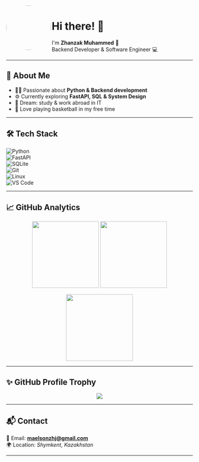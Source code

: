 <img src="https://avatars.githubusercontent.com/u/000000?v=4" width="120" align="left" style="border-radius:50%" />  

# Hi there! 👋  
I'm **Zhanzak Muhammed** 🐍  
Backend Developer & Software Engineer 💻  

---

## 🚀 About Me  
- 🧑‍💻 Passionate about **Python & Backend development**  
- ⚙️ Currently exploring **FastAPI, SQL & System Design**  
- 🎯 Dream: study & work abroad in IT  
- 🏀 Love playing basketball in my free time  

---

## 🛠 Tech Stack  

![Python](https://img.shields.io/badge/Python-3776AB?style=for-the-badge&logo=python&logoColor=white)  
![FastAPI](https://img.shields.io/badge/FastAPI-009688?style=for-the-badge&logo=fastapi&logoColor=white)  
![SQLite](https://img.shields.io/badge/SQLite-07405E?style=for-the-badge&logo=sqlite&logoColor=white)  
![Git](https://img.shields.io/badge/Git-F05032?style=for-the-badge&logo=git&logoColor=white)  
![Linux](https://img.shields.io/badge/Linux-FCC624?style=for-the-badge&logo=linux&logoColor=black)  
![VS Code](https://img.shields.io/badge/VS%20Code-0078d7?style=for-the-badge&logo=visual-studio-code&logoColor=white)  

---

## 📈 GitHub Analytics  

<p align="center">
  <img src="https://github-readme-stats.vercel.app/api?username=JonathanNemzzz&show_icons=true&theme=tokyonight" height="180" />
  <img src="https://github-readme-stats.vercel.app/api/top-langs/?username=JonathanNemzzz&layout=compact&theme=tokyonight" height="180" />
</p>

<p align="center">
  <img src="https://github-readme-streak-stats.herokuapp.com/?user=JonathanNemzzz&theme=tokyonight" height="180" />
</p>

---

## ✨ GitHub Profile Trophy  

<p align="center">
  <img src="https://github-profile-trophy.vercel.app/?username=JonathanNemzzz&theme=tokyonight&row=1&column=6" />
</p>

---

## 📬 Contact  
📩 Email: **maelsonzhj@gmail.com**  
🌍 Location: *Shymkent, Kazakhstan*  

---

